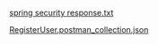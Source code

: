 
[spring security response.txt](https://github.com/user-attachments/files/20917377/spring.security.response.txt)

[RegisterUser.postman_collection.json](https://github.com/user-attachments/files/20917957/RegisterUser.postman_collection.json)

